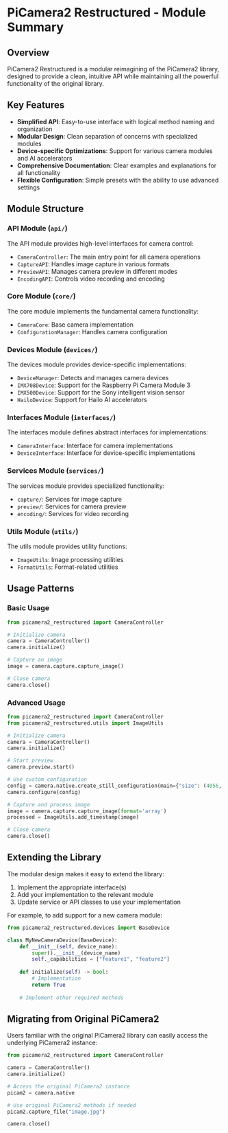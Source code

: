 # PiCamera2 Restructured - Module Summary

## Overview

PiCamera2 Restructured is a modular reimagining of the PiCamera2 library, designed to provide a clean, intuitive API while maintaining all the powerful functionality of the original library.

## Key Features

- **Simplified API**: Easy-to-use interface with logical method naming and organization
- **Modular Design**: Clean separation of concerns with specialized modules
- **Device-specific Optimizations**: Support for various camera modules and AI accelerators
- **Comprehensive Documentation**: Clear examples and explanations for all functionality
- **Flexible Configuration**: Simple presets with the ability to use advanced settings

## Module Structure

### API Module (`api/`)

The API module provides high-level interfaces for camera control:

- `CameraController`: The main entry point for all camera operations
- `CaptureAPI`: Handles image capture in various formats
- `PreviewAPI`: Manages camera preview in different modes
- `EncodingAPI`: Controls video recording and encoding

### Core Module (`core/`)

The core module implements the fundamental camera functionality:

- `CameraCore`: Base camera implementation
- `ConfigurationManager`: Handles camera configuration

### Devices Module (`devices/`)

The devices module provides device-specific implementations:

- `DeviceManager`: Detects and manages camera devices
- `IMX708Device`: Support for the Raspberry Pi Camera Module 3
- `IMX500Device`: Support for the Sony intelligent vision sensor
- `HailoDevice`: Support for Hailo AI accelerators

### Interfaces Module (`interfaces/`)

The interfaces module defines abstract interfaces for implementations:

- `CameraInterface`: Interface for camera implementations
- `DeviceInterface`: Interface for device-specific implementations

### Services Module (`services/`)

The services module provides specialized functionality:

- `capture/`: Services for image capture
- `preview/`: Services for camera preview
- `encoding/`: Services for video recording

### Utils Module (`utils/`)

The utils module provides utility functions:

- `ImageUtils`: Image processing utilities
- `FormatUtils`: Format-related utilities

## Usage Patterns

### Basic Usage

```python
from picamera2_restructured import CameraController

# Initialize camera
camera = CameraController()
camera.initialize()

# Capture an image
image = camera.capture.capture_image()

# Close camera
camera.close()
```

### Advanced Usage

```python
from picamera2_restructured import CameraController
from picamera2_restructured.utils import ImageUtils

# Initialize camera
camera = CameraController()
camera.initialize()

# Start preview
camera.preview.start()

# Use custom configuration
config = camera.native.create_still_configuration(main={"size": (4056, 3040)})
camera.configure(config)

# Capture and process image
image = camera.capture.capture_image(format='array')
processed = ImageUtils.add_timestamp(image)

# Close camera
camera.close()
```

## Extending the Library

The modular design makes it easy to extend the library:

1. Implement the appropriate interface(s)
2. Add your implementation to the relevant module
3. Update service or API classes to use your implementation

For example, to add support for a new camera module:

```python
from picamera2_restructured.devices import BaseDevice

class MyNewCameraDevice(BaseDevice):
    def __init__(self, device_name):
        super().__init__(device_name)
        self._capabilities = ["feature1", "feature2"]
        
    def initialize(self) -> bool:
        # Implementation
        return True
        
    # Implement other required methods
```

## Migrating from Original PiCamera2

Users familiar with the original PiCamera2 library can easily access the underlying PiCamera2 instance:

```python
from picamera2_restructured import CameraController

camera = CameraController()
camera.initialize()

# Access the original PiCamera2 instance
picam2 = camera.native

# Use original PiCamera2 methods if needed
picam2.capture_file("image.jpg")

camera.close()
```
